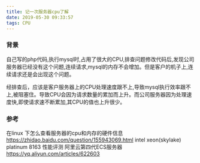 ```yaml
---
title: 记一次服务器cpu了解
date: 2019-05-30 09:33:57
tags: CPU
---
```


### 背景
自己写的php代码,执行mysql时,占用了很大的CPU,排查问题修改代码后,发现公司服务器已经没有这个问题,连续请求,mysql的内存不会增加。但是客户的机子上,连续请求还是会出现这个问题。

经排查后，应该是客户服务器上的CPU处理速度跟不上,导致mysql执行效率跟不上,被阻塞住。导致CPU会因为请求数量的累加而上升。而公司服务器因为处理速度快,即使请求速不断累加,其CPU的值也上升很少。

### 参考
在linux 下怎么查看服务器的cpu和内存的硬件信息
https://zhidao.baidu.com/question/155943069.html
intel xeon(skylake) platinum 8163 性能评测 阿里云第四代ECS服务器
https://yq.aliyun.com/articles/622603


